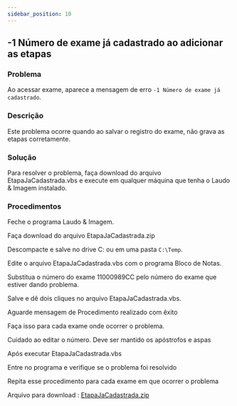 ```yaml
---
sidebar_position: 10
---
```


## -1 Número de exame já cadastrado ao adicionar as etapas

### Problema

Ao acessar exame, aparece a mensagem de erro `-1 Número de
exame já cadastrado`.

### Descrição

Este problema ocorre quando ao salvar o registro do exame, não
grava as etapas corretamente.

### Solução

Para resolver o problema, faça download do arquivo
EtapaJaCadastrada.vbs e execute em qualquer máquina que tenha o
Laudo & Imagem instalado.

### Procedimentos

Feche o programa Laudo & Imagem.

Faça download do arquivo EtapaJaCadastrada.zip

Descompacte e salve no drive C: ou em uma pasta `C:\Temp`.

Edite o arquivo EtapaJaCadastrada.vbs com o programa Bloco de
Notas.

Substitua o número do exame 11000989CC pelo número do exame que
estiver dando problema.

Salve e dê dois cliques no arquivo EtapaJaCadastrada.vbs.

Aguarde mensagem de Procedimento realizado com êxito

Faça isso para cada exame onde ocorrer o problema.

Cuidado ao editar o número. Deve ser mantido os apóstrofos e
aspas

Após executar EtapaJaCadastrada.vbs

Entre no programa e verifique se o problema foi resolvido

Repita esse procedimento para cada exame em que ocorrer o
problema

Arquivo para download :
[EtapaJaCadastrada.zip](http://suporte.laudoimagem.com.br/download/EtapaJaCadastrada.zip)